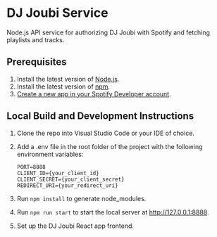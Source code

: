 # DJ Joubi Service
Node.js API service for authorizing DJ Joubi with Spotify and fetching playlists and tracks.

## Prerequisites
1. Install the latest version of [Node.js](https://nodejs.org/en/download).
2. Install the latest version of [npm](https://docs.npmjs.com/downloading-and-installing-node-js-and-npm).
3. [Create a new app in your Spotify Developer account](https://developer.spotify.com/dashboard).

## Local Build and Development Instructions
1. Clone the repo into Visual Studio Code or your IDE of choice.
2. Add a .env file in the root folder of the project with the following environment variables:

    ```
    PORT=8888
    CLIENT_ID={your_client_id}
    CLIENT_SECRET={your_client_secret}
    REDIRECT_URI={your_redirect_uri}
    ```
3. Run ```npm install``` to generate node_modules.
4. Run ```npm run start``` to start the local server at http://127.0.0.1:8888.
5. Set up the DJ Joubi React app frontend.